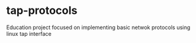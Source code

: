 # tap-protocols
Education project focused on implementing basic netwok protocols using linux tap interface
